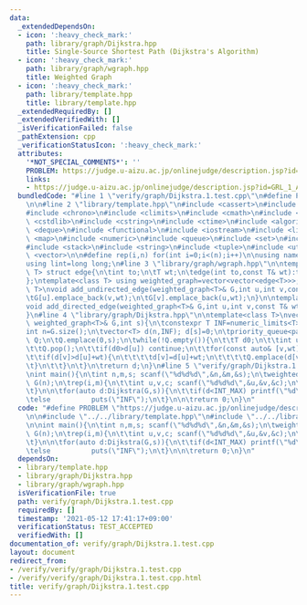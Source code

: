 ```yaml
---
data:
  _extendedDependsOn:
  - icon: ':heavy_check_mark:'
    path: library/graph/Dijkstra.hpp
    title: Single-Source Shortest Path (Dijkstra's Algorithm)
  - icon: ':heavy_check_mark:'
    path: library/graph/wgraph.hpp
    title: Weighted Graph
  - icon: ':heavy_check_mark:'
    path: library/template.hpp
    title: library/template.hpp
  _extendedRequiredBy: []
  _extendedVerifiedWith: []
  _isVerificationFailed: false
  _pathExtension: cpp
  _verificationStatusIcon: ':heavy_check_mark:'
  attributes:
    '*NOT_SPECIAL_COMMENTS*': ''
    PROBLEM: https://judge.u-aizu.ac.jp/onlinejudge/description.jsp?id=GRL_1_A
    links:
    - https://judge.u-aizu.ac.jp/onlinejudge/description.jsp?id=GRL_1_A
  bundledCode: "#line 1 \"verify/graph/Dijkstra.1.test.cpp\"\n#define PROBLEM \"https://judge.u-aizu.ac.jp/onlinejudge/description.jsp?id=GRL_1_A\"\
    \n\n#line 2 \"library/template.hpp\"\n#include <cassert>\n#include <cctype>\n\
    #include <chrono>\n#include <climits>\n#include <cmath>\n#include <cstdio>\n#include\
    \ <cstdlib>\n#include <cstring>\n#include <ctime>\n#include <algorithm>\n#include\
    \ <deque>\n#include <functional>\n#include <iostream>\n#include <limits>\n#include\
    \ <map>\n#include <numeric>\n#include <queue>\n#include <set>\n#include <sstream>\n\
    #include <stack>\n#include <string>\n#include <tuple>\n#include <utility>\n#include\
    \ <vector>\n\n#define rep(i,n) for(int i=0;i<(n);i++)\n\nusing namespace std;\n\
    using lint=long long;\n#line 3 \"library/graph/wgraph.hpp\"\n\ntemplate<class\
    \ T> struct edge{\n\tint to;\n\tT wt;\n\tedge(int to,const T& wt):to(to),wt(wt){}\n\
    };\ntemplate<class T> using weighted_graph=vector<vector<edge<T>>>;\n\ntemplate<class\
    \ T>\nvoid add_undirected_edge(weighted_graph<T>& G,int u,int v,const T& wt){\n\
    \tG[u].emplace_back(v,wt);\n\tG[v].emplace_back(u,wt);\n}\n\ntemplate<class T>\n\
    void add_directed_edge(weighted_graph<T>& G,int u,int v,const T& wt){\n\tG[u].emplace_back(v,wt);\n\
    }\n#line 4 \"library/graph/Dijkstra.hpp\"\n\ntemplate<class T>\nvector<T> Dijkstra(const\
    \ weighted_graph<T>& G,int s){\n\tconstexpr T INF=numeric_limits<T>::max();\n\t\
    int n=G.size();\n\tvector<T> d(n,INF); d[s]=0;\n\tpriority_queue<pair<T,int>,vector<pair<T,int>>,greater<>>\
    \ Q;\n\tQ.emplace(0,s);\n\twhile(!Q.empty()){\n\t\tT d0;\n\t\tint u; tie(d0,u)=Q.top();\n\
    \t\tQ.pop();\n\t\tif(d0>d[u]) continue;\n\t\tfor(const auto& [v,wt]:G[u]){\n\t\
    \t\tif(d[v]>d[u]+wt){\n\t\t\t\td[v]=d[u]+wt;\n\t\t\t\tQ.emplace(d[v],v);\n\t\t\
    \t}\n\t\t}\n\t}\n\treturn d;\n}\n#line 5 \"verify/graph/Dijkstra.1.test.cpp\"\n\
    \nint main(){\n\tint n,m,s; scanf(\"%d%d%d\",&n,&m,&s);\n\tweighted_graph<int>\
    \ G(n);\n\trep(i,m){\n\t\tint u,v,c; scanf(\"%d%d%d\",&u,&v,&c);\n\t\tadd_directed_edge(G,u,v,c);\n\
    \t}\n\n\tfor(auto d:Dijkstra(G,s)){\n\t\tif(d<INT_MAX) printf(\"%d\\n\",d);\n\t\
    \telse          puts(\"INF\");\n\t}\n\n\treturn 0;\n}\n"
  code: "#define PROBLEM \"https://judge.u-aizu.ac.jp/onlinejudge/description.jsp?id=GRL_1_A\"\
    \n\n#include \"../../library/template.hpp\"\n#include \"../../library/graph/Dijkstra.hpp\"\
    \n\nint main(){\n\tint n,m,s; scanf(\"%d%d%d\",&n,&m,&s);\n\tweighted_graph<int>\
    \ G(n);\n\trep(i,m){\n\t\tint u,v,c; scanf(\"%d%d%d\",&u,&v,&c);\n\t\tadd_directed_edge(G,u,v,c);\n\
    \t}\n\n\tfor(auto d:Dijkstra(G,s)){\n\t\tif(d<INT_MAX) printf(\"%d\\n\",d);\n\t\
    \telse          puts(\"INF\");\n\t}\n\n\treturn 0;\n}\n"
  dependsOn:
  - library/template.hpp
  - library/graph/Dijkstra.hpp
  - library/graph/wgraph.hpp
  isVerificationFile: true
  path: verify/graph/Dijkstra.1.test.cpp
  requiredBy: []
  timestamp: '2021-05-12 17:41:17+09:00'
  verificationStatus: TEST_ACCEPTED
  verifiedWith: []
documentation_of: verify/graph/Dijkstra.1.test.cpp
layout: document
redirect_from:
- /verify/verify/graph/Dijkstra.1.test.cpp
- /verify/verify/graph/Dijkstra.1.test.cpp.html
title: verify/graph/Dijkstra.1.test.cpp
---
```

